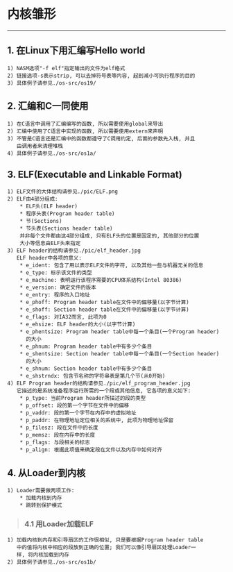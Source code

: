 # **内核雏形** #
***



## **1. 在Linux下用汇编写Hello world** ##
    1) NASM选项"-f elf"指定输出的文件为elf格式
    2) 链接选项-s表示strip, 可以去掉符号表等内容, 起到减小可执行程序的目的
    3) 具体例子请参见./os-src/os19/ 




## **2. 汇编和C一同使用** ##
    1) 在C语言中调用了汇编编写的函数, 所以需要使用global来导出
    2) 汇编中使用了C语言中实现的函数, 所以需要使用extern来声明
    3) 不管是C语言还是汇编中的函数都遵守了C调用约定, 后面的参数先入栈, 并且
       由调用者来清理堆栈
    4) 具体例子请参见./os-src/os1a/




## **3. ELF(Executable and Linkable Format)** ##
    1) ELF文件的大体结构请参见./pic/ELF.png
    2) ELF由4部分组成:
        * ELF头(ELF header)
        * 程序头表(Program header table)
        * 节(Sections)
        * 节头表(Sections header table)
        并非每个文件都由这4部分组成, 只有ELF头的位置是固定的, 其他部分的位置
        大小等信息由ELF头来指定
    3) ELF header的结构请参见./pic/elf_header.jpg
       ELF header中各项的意义:
        * e_ident: 包含了用以表示ELF文件的字符, 以及其他一些与机器无关的信息
        * e_type: 标示该文件的类型
        * e_machine: 表明运行该程序需要的CPU体系结构(Intel 80386)
        * e_version: 确定文件的版本
        * e_entry: 程序的入口地址
        * e_phoff: Program header table在文件中的偏移量(以字节计算)
        * e_shoff: Section header table在文件中的偏移量(以字节计算)
        * e_flags: 对IA32而言, 此项为0
        * e_ehsize: ELF header的大小(以字节计算)
        * e_phentsize: Program header table中每一个条目(一个Program header)
          的大小 
        * e_phnum: Program header table中有多少个条目
        * e_shentsize: Section header table中每一个条目(一个Section header)
          的大小
        * e_shnum: Section header table中有多少个条目 
        * e_shstrndx: 包含节名称的字符串表是第几个节(从0开始) 
    4) ELF Program header的结构请参见./pic/elf_program_header.jpg 
       它描述的是系统准备程序运行所需的一个段或其他信息, 它各项的意义如下:
        * p_type: 当前Program header所描述的段的类型
        * p_offset: 段的第一个字节在文件中的偏移
        * p_vaddr: 段的第一个字节在内存中的虚拟地址
        * p_paddr: 在物理地址定位相关的系统中, 此项为物理地址保留
        * p_filesz: 段在文件中的长度
        * p_memsz: 段在内存中的长度
        * p_flags: 与段相关的标志
        * p_align: 根据此项值来确定段在文件以及内存中如何对齐 






## **4. 从Loader到内核** ##
    1) Loader需要做两项工作:
        * 加载内核到内存
        * 跳转到保护模式
> ### **4.1 用Loader加载ELF** ###
    1) 加载内核到内存和引导扇区的工作很相似, 只是要根据Program header table
       中的值将内核中相应的段放到正确的位置; 我们可以像引导扇区处理Loader一 
       样, 将内核加载到内存 
    2) 具体例子请参见./os-src/os1b/
